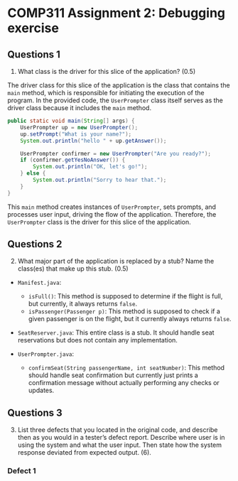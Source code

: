 # COMP311 Assignment 2: Debugging exercise

## Questions 1

1. What class is the driver for this slice of the application? (0.5)

The driver class for this slice of the application is the class that contains the `main` method, which is responsible for initiating the execution of the program. In the provided code, the `UserPrompter` class itself serves as the driver class because it includes the `main` method.

```java
public static void main(String[] args) {
    UserPrompter up = new UserPrompter();
    up.setPrompt("What is your name?");
    System.out.println("hello " + up.getAnswer());

    UserPrompter confirmer = new UserPrompter("Are you ready?");
    if (confirmer.getYesNoAnswer()) {
        System.out.println("OK, let's go!");
    } else {
        System.out.println("Sorry to hear that.");
    }
}
```

This `main` method creates instances of `UserPrompter`, sets prompts, and processes user input, driving the flow of the application. Therefore, the `UserPrompter` class is the driver for this slice of the application.

## Questions 2

2. What major part of the application is replaced by a stub? Name the class(es) that make up this stub.
(0.5)

- `Manifest.java`:
  - `isFull()`: This method is supposed to determine if the flight is full, but currently, it always returns `false`.
  - `isPassenger(Passenger p)`: This method is supposed to check if a given passenger is on the flight, but it currently always returns `false`.

- `SeatReserver.java`: This entire class is a stub. It should handle seat reservations but does not contain any implementation.

- `UserPrompter.java`:
  - `confirmSeat(String passengerName, int seatNumber)`: This method should handle seat confirmation but currently just prints a confirmation message without actually performing any checks or updates.

## Questions 3

3. List three defects that you located in the original code, and describe then as you would in a tester’s
defect report. Describe where user is in using the system and what the user input. Then state how
the system response deviated from expected output. (6).

### Defect 1
